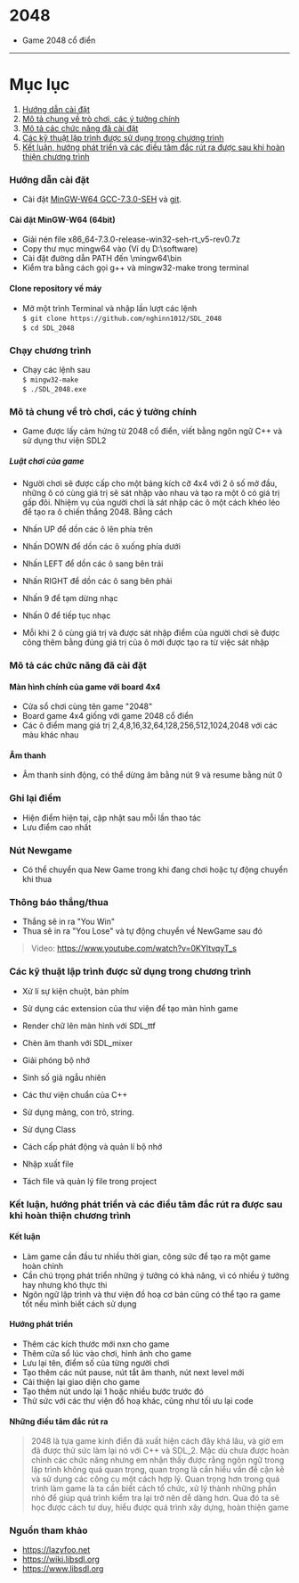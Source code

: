 # 2048 

* Game 2048 cổ điển

*********************************************
# Mục lục
1. [Hướng dẫn cài đặt](#hướng-dẫn-cài-đặt)
2. [Mô tả chung về trò chơi, các ý tưởng chính](#mô-tả-chung-về-trò-chơi)
3. [Mô tả các chức năng đã cài đặt](#mô-tả-các-chức-năng-đã-cài-đặt)
4. [Các kỹ thuật lập trình được sử dụng trong chương trình](#các-kỹ-thuật-lập-trình-được-sử-dụng-trong-chương-trình)
5. [Kết luận, hướng phát triển và các điều tâm đắc rút ra được sau khi hoàn thiện chương trình](https://github.com/nghinn1012/SDL_2048/blob/main/README.md#k%E1%BA%BFt-lu%E1%BA%ADn-h%C6%B0%E1%BB%9Bng-ph%C3%A1t-tri%E1%BB%83n-v%C3%A0-c%C3%A1c-%C4%91i%E1%BB%81u-t%C3%A2m-%C4%91%E1%BA%AFc-r%C3%BAt-ra-%C4%91%C6%B0%E1%BB%A3c-sau-khi-ho%C3%A0n-thi%E1%BB%87n-ch%C6%B0%C6%A1ng-tr%C3%ACnh)

### Hướng dẫn cài đặt

* Cài đặt [MinGW-W64 GCC-7.3.0-SEH](#https://sourceforge.net/projects/mingw-w64/files/Toolchains%20targetting%20Win64/Personal%20Builds/mingw-builds/7.3.0/threads-win32/seh/x86_64-7.3.0-release-win32-seh-rt_v5-rev0.7z/download) và [git](#https://git-scm.com/downloads).
#### Cài đặt MinGW-W64 (64bit)
* Giải nén file x86_64-7.3.0-release-win32-seh-rt_v5-rev0.7z
* Copy thư mục mingw64 vào (Ví dụ D:\software)
* Cài đặt đường dẫn PATH đến \mingw64\bin
* Kiểm tra bằng cách gọi g++ và mingw32-make trong terminal
#### Clone repository về máy
* Mở một trình Terminal và nhập lần lượt các lệnh  
`$ git clone https://github.com/nghinn1012/SDL_2048`  
`$ cd SDL_2048`  
### Chạy chương trình 
* Chạy các lệnh sau  
`$ mingw32-make`   
`$ ./SDL_2048.exe`

### Mô tả chung về trò chơi, các ý tưởng chính  

* Game được lấy cảm hứng từ 2048 cổ điển, viết bằng ngôn ngữ C++ và sử dụng thư viện SDL2

##### Luật chơi của game
* Người chơi sẽ được cấp cho một bảng kích cỡ 4x4 với 2 ô số mở đầu, những ô có cùng giá trị sẽ sát nhập vào nhau và tạo ra một ô có giá trị gấp đôi. Nhiệm vụ của người chơi là sát nhập các ô một cách khéo léo để tạo ra ô chiến thắng 2048. Bằng cách

+ Nhấn UP để dồn các ô lên phía trên

+ Nhấn DOWN để dồn các ô xuống phía dưới

+ Nhấn LEFT để dồn các ô sang bên trái

+ Nhấn RIGHT để dồn các ô sang bên phải

+ Nhấn 9 để tạm dừng nhạc

+ Nhấn 0 để tiếp tục nhạc

* Mỗi khi 2 ô cùng giá trị và được sát nhập điểm của người chơi sẽ được công thêm bằng đúng giá trị của ô mới được tạo ra từ việc sát nhập

### Mô tả các chức năng đã cài đặt

#### Màn hình chính của game với board 4x4 
* Cửa sổ chơi cùng tên game "2048"
* Board game 4x4 giống với game 2048 cổ điển
* Các ô điểm mang giá trị 2,4,8,16,32,64,128,256,512,1024,2048 với các màu khác nhau 
#### Âm thanh 
* Âm thanh sinh động, có thể dừng âm bằng nút 9 và resume bằng nút 0
### Ghi lại điểm
* Hiện điểm hiện tại, cập nhật sau mỗi lần thao tác
* Lưu điểm cao nhất
### Nút Newgame
* Có thể chuyển qua New Game trong khi đang chơi hoặc tự động chuyển khi thua
### Thông báo thắng/thua 
* Thắng sẽ in ra "You Win" 
* Thua sẽ in ra "You Lose" và tự động chuyển về NewGame sau đó

> Video: https://www.youtube.com/watch?v=0KYItvqyT_s

### Các kỹ thuật lập trình được sử dụng trong chương trình

* Xử lí sự kiện chuột, bàn phím
* Sử dụng các extension của thư viện để tạo màn hình game
* Render chữ lên màn hình với SDL_ttf
* Chèn âm thanh với SDL_mixer
* Giải phóng bộ nhớ

* Sinh số giả ngẫu nhiên 
* Các thư viện chuẩn của C++
* Sử dụng mảng, con trỏ, string.
* Sử dụng Class
* Cách cấp phát động và quản lí bộ nhớ
* Nhập xuất file
* Tách file và quản lý file trong project

### Kết luận, hướng phát triển và các điều tâm đắc rút ra được sau khi hoàn thiện chương trình

#### Kết luận
* Làm game cần đầu tư nhiều thời gian, công sức để tạo ra một game hoàn chỉnh
* Cần chú trọng phát triển những ý tưởng có khả năng, vì có nhiều ý tưởng hay nhưng khó thực thi
* Ngôn ngữ lập trình và thư viện đồ hoạ cơ bản cũng có thể tạo ra game tốt nếu mình biết cách sử dụng

#### Hướng phát triển
* Thêm các kích thước mới nxn cho game
* Thêm cửa sổ lúc vào chơi, hình ảnh cho game
* Lưu lại tên, điểm số của từng người chơi
* Tạo thêm các nút pause, nút tắt âm thanh, nút next level mới
* Cải thiện lại giao diện cho game
* Tạo thêm nút undo lại 1 hoặc nhiều bước trước đó
* Thử sức với các thư viện đồ hoạ khác, cũng như tối ưu lại code

#### Những điều tâm đắc rút ra 

> 2048 là tựa game kinh điển đã xuất hiện cách đây khá lâu, và giờ em đã được thử sức làm lại nó với C++ và SDL_2. Mặc dù chưa được hoàn chỉnh các chức năng nhưng em nhận thấy được rằng ngôn ngữ trong lập trình không quá quan trọng, quan trọng là cần hiểu vấn đề cặn kẽ và sử dụng các công cụ một cách hợp lý. Quan trọng hơn trong quá trình làm game là ta cần biết cách tổ chức, xử lý thành những phần nhỏ để giúp quá trình kiểm tra lại trở nên dễ dàng hơn. Qua đó ta sẽ học được cách tư duy, hiểu được quá trình xây dựng, hoàn thiện game

### Nguồn tham khảo
* https://lazyfoo.net
* https://wiki.libsdl.org
* https://www.libsdl.org


 









